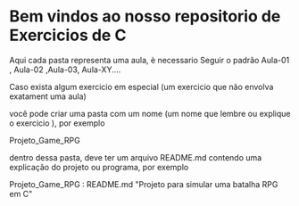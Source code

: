 
Bem vindos ao nosso repositorio de Exercicios de C 
========================================================

Aqui cada pasta representa uma aula, è necessario Seguir o padrão Aula-01 , Aula-02 ,Aula-03, Aula-XY....


Caso exista algum exercicio em especial (um exercicio que não envolva exatament uma aula) 

você pode criar uma pasta com um nome (um nome que lembre ou explique o exercicio ), por exemplo

Projeto_Game_RPG 

dentro dessa pasta, deve ter um arquivo README.md contendo uma explicação do projeto ou programa, por exemplo 


Projeto_Game_RPG : README.md "Projeto para simular uma batalha RPG em C"


